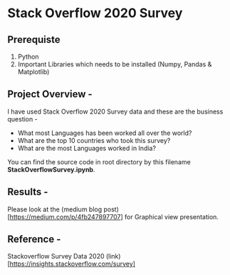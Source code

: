 # Stack Overflow 2020 Survey

## Prerequiste
1. Python
2. Important Libraries which needs to be installed (Numpy, Pandas & Matplotlib)

## Project Overview -
I have used Stack Overflow 2020 Survey data and these are the business question -

* What most Languages has been worked all over the world?
* What are the top 10 countries who took this survey?
* What are the most Languages worked in India?

You can find the source code in root directory by this filename **StackOverflowSurvey.ipynb**.

## Results -

Please look at the (medium blog post)[https://medium.com/p/4fb247897707] for Graphical view presentation.

## Reference -

Stackoverflow Survey Data 2020 (link)[https://insights.stackoverflow.com/survey]

